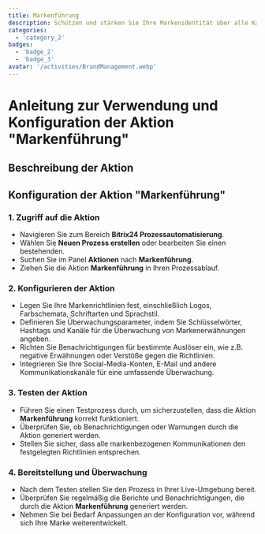 ```yaml
---
title: Markenführung
description: Schützen und stärken Sie Ihre Markenidentität über alle Kanäle hinweg.
categories: 
  - 'category_2'
badges: 
  - 'badge_2'
  - 'badge_3'
avatar: '/activities/BrandManagement.webp'
---
```

# Anleitung zur Verwendung und Konfiguration der Aktion "Markenführung"

## Beschreibung der Aktion

## **Konfiguration der Aktion "Markenführung"**

### 1. Zugriff auf die Aktion
- Navigieren Sie zum Bereich **Bitrix24 Prozessautomatisierung**.
- Wählen Sie **Neuen Prozess erstellen** oder bearbeiten Sie einen bestehenden.
- Suchen Sie im Panel **Aktionen** nach **Markenführung**.
- Ziehen Sie die Aktion **Markenführung** in Ihren Prozessablauf.

### 2. Konfigurieren der Aktion
- Legen Sie Ihre Markenrichtlinien fest, einschließlich Logos, Farbschemata, Schriftarten und Sprachstil.
- Definieren Sie Überwachungsparameter, indem Sie Schlüsselwörter, Hashtags und Kanäle für die Überwachung von Markenerwähnungen angeben.
- Richten Sie Benachrichtigungen für bestimmte Auslöser ein, wie z.B. negative Erwähnungen oder Verstöße gegen die Richtlinien.
- Integrieren Sie Ihre Social-Media-Konten, E-Mail und andere Kommunikationskanäle für eine umfassende Überwachung.

### 3. Testen der Aktion
- Führen Sie einen Testprozess durch, um sicherzustellen, dass die Aktion **Markenführung** korrekt funktioniert.
- Überprüfen Sie, ob Benachrichtigungen oder Warnungen durch die Aktion generiert werden.
- Stellen Sie sicher, dass alle markenbezogenen Kommunikationen den festgelegten Richtlinien entsprechen.

### 4. Bereitstellung und Überwachung
- Nach dem Testen stellen Sie den Prozess in Ihrer Live-Umgebung bereit.
- Überprüfen Sie regelmäßig die Berichte und Benachrichtigungen, die durch die Aktion **Markenführung** generiert werden.
- Nehmen Sie bei Bedarf Anpassungen an der Konfiguration vor, während sich Ihre Marke weiterentwickelt.